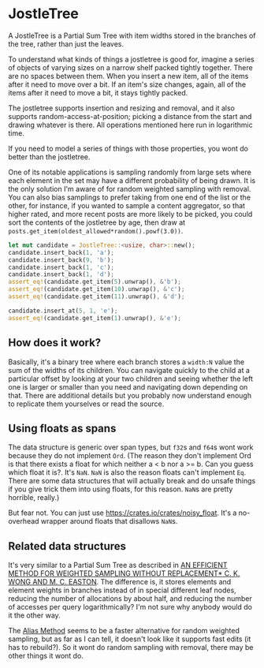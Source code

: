 # JostleTree

A JostleTree is a Partial Sum Tree with item widths stored in the branches of the tree, rather than just the leaves.

To understand what kinds of things a jostletree is good for, imagine a series of objects of varying sizes on a narrow shelf packed tightly together. There are no spaces between them. When you insert a new item, all of the items after it need to move over a bit. If an item's size changes, again, all of the items after it need to move a bit, it stays tightly packed.

The jostletree supports insertion and resizing and removal, and it also supports random-access-at-position; picking a distance from the start and drawing whatever is there. All operations mentioned here run in logarithmic time.

If you need to model a series of things with those properties, you wont do better than the jostletree.

One of its notable applications is sampling randomly from large sets where each element in the set may have a different probability of being drawn. It is the only solution I'm aware of for random weighted sampling with removal. You can also bias samplings to prefer taking from one end of the list or the other, for instance, if you wanted to sample a content aggregator, so that higher rated, and more recent posts are more likely to be picked, you could sort the contents of the jostletree by age, then draw at `posts.get_item(oldest_allowed*random().powf(3.0))`.

```rust
let mut candidate = JostleTree::<usize, char>::new();
candidate.insert_back(1, 'a');
candidate.insert_back(9, 'b');
candidate.insert_back(1, 'c');
candidate.insert_back(1, 'd');
assert_eq!(candidate.get_item(5).unwrap(), &'b');
assert_eq!(candidate.get_item(10).unwrap(), &'c');
assert_eq!(candidate.get_item(11).unwrap(), &'d');

candidate.insert_at(5, 1, 'e');
assert_eq!(candidate.get_item(1).unwrap(), &'e');
```

## How does it work?

Basically, it's a binary tree where each branch stores a `width:N` value the sum of the widths of its children. You can navigate quickly to the child at a particular offset by looking at your two children and seeing whether the left one is larger or smaller than you need and navigating down depending on that. There are additional details but you probably now understand enough to replicate them yourselves or read the source.

## Using floats as spans

The data structure is generic over span types, but `f32`s and `f64`s wont work because they do not implement `Ord`. (The reason they don't implement Ord is that there exists a float for which neither a < b nor a >= b. Can you guess which float it is?. It's `NaN`. `NaN` is also the reason floats can't implement `Eq`. There are some data structures that will actually break and do unsafe things if you give trick them into using floats, for this reason. `NaN`s are pretty horrible, really.)

But fear not. You can just use https://crates.io/crates/noisy_float. It's a no-overhead wrapper around floats that disallows `NaN`s.

## Related data structures

It's very similar to a Partial Sum Tree as described in [AN EFFICIENT METHOD FOR WEIGHTED SAMPLING WITHOUT REPLACEMENT* C. K. WONG AND M. C. EASTON](https://doi.org/10.1137/0209009). The difference is, it stores elements and element weights in branches instead of in special different leaf nodes, reducing the number of allocations by about half, and reducing the number of accesses per query logarithmically? I'm not sure why anybody would do it the other way.

The [Alias Method](https://en.wikipedia.org/wiki/Alias_method) seems to be a faster alternative for random weighted sampling, but as far as I can tell, it doesn't look like it supports fast edits (it has to rebuild?). So it wont do random sampling with removal, there may be other things it wont do.
